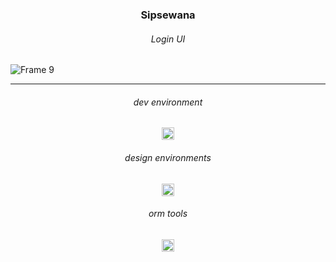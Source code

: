 <h3 align="center">
Sipsewana
</h3>

<h6 align="center">
Login UI
</h6>

![Frame 9](https://user-images.githubusercontent.com/86073690/155941870-9c5e1e2c-207b-4a12-894e-d2c7373ab89a.jpg)

***

<h6 align="center">
dev environment
</h6>

<div align="center">
  <img height="20" src = "https://img.shields.io/badge/Intellij idea-white.svg?">
</div>

<h6 align="center">
design environments
</h6>

<div align="center">
  <img height="20" src = "https://img.shields.io/badge/Figma-white.svg?">
</div>

<h6 align="center">
orm tools
</h6>

<div align="center">
  <img height="20" src = "https://img.shields.io/badge/Hibernate-white.svg?">
</div>
